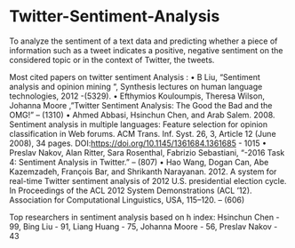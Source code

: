 # Twitter-Sentiment-Analysis
To analyze the sentiment of a text data and predicting whether a piece of information such as a tweet indicates a positive, negative sentiment on the considered topic or in the context of Twitter, the tweets.

Most cited papers on twitter sentiment Analysis :
•	B Liu, “Sentiment analysis and opinion mining “, Synthesis lectures on human language technologies, 2012 -(5329).
•	Efthymios Kouloumpis, Theresa Wilson, Johanna Moore ,”Twitter Sentiment Analysis: The Good the Bad and the OMG!” – (1310) 
•	Ahmed Abbasi, Hsinchun Chen, and Arab Salem. 2008. Sentiment analysis in multiple languages: Feature selection for opinion classification in Web forums. ACM Trans. Inf. Syst. 26, 3, Article 12 (June 2008), 34 pages. DOI:https://doi.org/10.1145/1361684.1361685 - 1015
•	Preslav Nakov, Alan Ritter, Sara Rosenthal, Fabrizio Sebastiani, “-2016 Task 4: Sentiment Analysis in Twitter.” – (807)
•	Hao Wang, Dogan Can, Abe Kazemzadeh, François Bar, and Shrikanth Narayanan. 2012. A system for real-time Twitter sentiment analysis of 2012 U.S. presidential election cycle. In Proceedings of the ACL 2012 System Demonstrations (ACL ’12). Association for Computational Linguistics, USA, 115–120.  – (606)



Top researchers in sentiment analysis based on h index:
Hsinchun Chen - 99,
Bing Liu - 91,
Liang Huang - 75,
Johanna Moore - 56,
Preslav Nakov - 43







